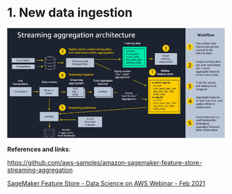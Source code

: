 # 1. New data ingestion


![Streaming aggregation architecture](doc_assets/streaming_agg_pattern.png)

**References and links**:

https://github.com/aws-samples/amazon-sagemaker-feature-store-streaming-aggregation

[SageMaker Feature Store - Data Science on AWS Webinar - Feb 2021
](https://youtu.be/K9fQpp3u3Eg?t=2516)